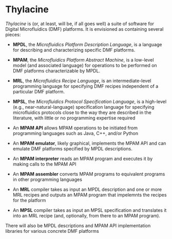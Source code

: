 # Thylacine
_Thylacine_ is (or, at least, will be, if all goes well) a suite of software for Digital Microfluidics (DMF) platforms.  It is envisioned as containing several pieces:

- __MPDL__, the _Microfluidics Platform Description Language_, is a language for describing and characterizing specific DMF platforms.

- __MPAM__, the _Microfluidics Platform Abstract Machine_, is a low-level model (and associated language) for operations to be performed on DMF platforms characterizable by MPDL.

- __MRL__, the _Microfluidics Recipe Language_, is an intermediate-level programming language for specifying DMF recipes independent of a particular DMF platform.

- __MPSL__, the _Microfluidics Protocol Specification Language_, is a high-level (e.g., near-natural-language) specification language for specifying microfluidics protocols close to the way they are described in the literature, with little or no programming expertise required

- An __MPAM API__ allows MPAM operations to be initiated from programming languages such as Java, C++, and/or Python

- An __MPAM emulator__, likely graphical, implements the MPAM API and can emulate DMF platforms specified by MPDL descriptions.

- An __MPAM interpreter__ reads an MPAM program and executes it by making calls to the MPAM API

- An __MPAM assembler__ converts MPAM programs to equivalent programs in other programming languages

- An __MRL__ compiler takes as input an MPDL description and one or more MRL recipes and outputs an MPAM program that impelemnts the recipes for the platform

- An __MPSL__ compiler takes as input an MPSL specification and translates it into an MRL recipe (and, optionally, from there to an MPAM program).

There will also be MPDL descriptions and MPAM API implementation libraries for various concrete DMF platforms





